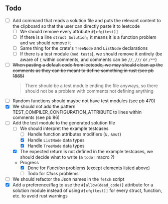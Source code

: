 ## Todo

- [ ] Add command that reads a solution file and puts the relevant content to the clipboard so that the user can directly paste it to leetcode
  - [ ] We should remove every attribute `#[cfg(test)]`
  - [ ] If there is a line `struct Solution;` it means it is a function problem and we should remove it
  - [ ] Same thing for the crate's `TreeNode` and `ListNode` declarations
  - [ ] If there is a test module (`mod tests`), we should remove it entirely (be aware of `{` within comments, and comments can be `//`, `///` or `/**`)
- [ ] ~~When pasting a default code from leetcode, we may should clean up the comments as they can be meant to define something in rust (see pb 1865)~~
  > There should be a test module ending the file anyways, so there should not be a problem with comments not defining anything
- [ ] Random functions should maybe not have test modules (see pb 470)
- [x] We should not add the pattern TEST_COMPILER_CONFIGURATION_ATTRIBUTE to lines within comments (see pb 86)
- [ ] Add the test module to the generated solution file
  - [ ] We should interpret the example testcases
    - [ ] Handle function attributes modifiers (`&,` `&mut`)
    - [x] Handle `ListNode` data types
    - [x] Handle `TreeNode` data types
  - [x] The expected return is not defined in the example testcases, we should decide what to write (a `todo!` macro ?)
  - Progress
    - [x] Done for *Function* problems (except elements listed above)
    - [ ] Todo for *Class* problems
- [ ] We should refactor the Json names in the `fetch` script
- [x] Add a preference/flag to use the `#[allow(dead_code)]` attribute for a solution module instead of using `#[cfg(test)]` for every struct, function, etc. to avoid rust warnings